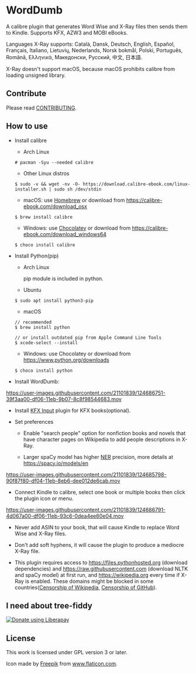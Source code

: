 # WordDumb

A calibre plugin that generates Word Wise and X-Ray files then sends them to Kindle. Supports KFX, AZW3 and MOBI eBooks.

Languages X-Ray supports: Català, Dansk, Deutsch, English, Español, Français, Italiano, Lietuvių, Nederlands, Norsk bokmål, Polski, Português, Română, Ελληνικά, Македонски, Русский, 中文, 日本語.

X-Ray doesn't support macOS, because macOS prohibits calibre from loading unsigned library.

## Contribute

Please read [CONTRIBUTING](./docs/CONTRIBUTING.md).

## How to use

- Install calibre

  - Arch Linux

  ```
  # pacman -Syu --needed calibre
  ```

  - Other Linux distros

  ```
  $ sudo -v && wget -nv -O- https://download.calibre-ebook.com/linux-installer.sh | sudo sh /dev/stdin
  ```

  - macOS: use [Homebrew](https://brew.sh) or download from https://calibre-ebook.com/download_osx

  ```
  $ brew install calibre
  ```

  - Windows: use [Chocolatey](https://chocolatey.org) or download from  https://calibre-ebook.com/download_windows64

  ```
  $ choco install calibre
  ```

- Install Python(pip)

  - Arch Linux

    pip module is included in python.

  - Ubuntu

  ```
  $ sudo apt install python3-pip
  ```

  - macOS

  ```
  // recommended
  $ brew install python

  // or install outdated pip from Apple Command Line Tools
  $ xcode-select --install
  ```

  - Windows: use Chocolatey or download from https://www.python.org/downloads

  ```
  $ choco install python
  ```

- Install WordDumb:

https://user-images.githubusercontent.com/21101839/124686751-39f3aa00-df06-11eb-9b07-8c8f98544683.mov

- Install [KFX Input](https://www.mobileread.com/forums/showthread.php?t=291290) plugin for KFX books(optional).

- Set preferences

    - Enable "search people" option for nonfiction books and novels that have character pages on Wikipedia to add people descriptions in X-Ray.
    
    - Larger spaCy model has higher [NER](https://en.wikipedia.org/wiki/Named-entity_recognition) precision, more details at https://spacy.io/models/en

https://user-images.githubusercontent.com/21101839/124685798-90f87f80-df04-11eb-8eb6-dee012de6cab.mov

- Connect Kindle to calibre, select one book or multiple books then click the plugin icon or menu.

https://user-images.githubusercontent.com/21101839/124686791-4d067a00-df06-11eb-93c6-0dea4ee60e04.mov

- Never add ASIN to your book, that will cause Kindle to replace Word Wise and X-Ray files.

- Don't add soft hyphens, it will cause the plugin to produce a mediocre X-Ray file.

- This plugin requires access to https://files.pythonhosted.org (download dependencies) and https://raw.githubusercontent.com (download NLTK and spaCy model) at first run, and https://wikipedia.org every time if X-Ray is enabled. These domains might be blocked in some countries([Censorship of Wikipedia](https://en.wikipedia.org/wiki/Censorship_of_Wikipedia), [Censorship of GitHub](https://en.wikipedia.org/wiki/Censorship_of_GitHub)).

## I need about tree-fiddy

<a href="https://liberapay.com/xxyzz/donate"><img alt="Donate using Liberapay" src="https://liberapay.com/assets/widgets/donate.svg"></a>

## License

This work is licensed under GPL version 3 or later.

Icon made by <a href="https://www.flaticon.com/authors/freepik" title="Freepik">Freepik</a> from <a href="https://www.flaticon.com/" title="Flaticon">www.flaticon.com</a>.
